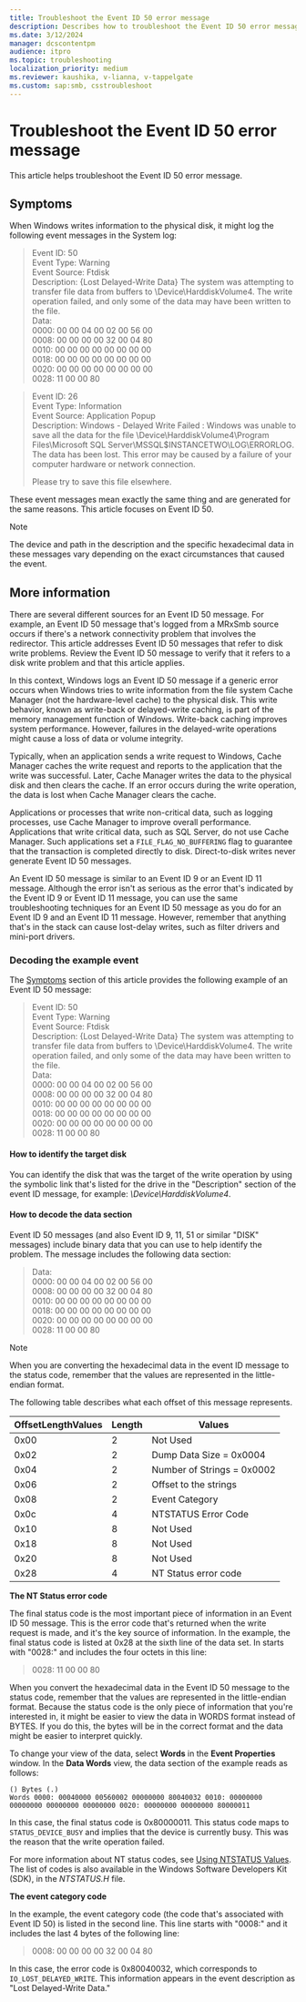 ```yaml
---
title: Troubleshoot the Event ID 50 error message
description: Describes how to troubleshoot the Event ID 50 error message.
ms.date: 3/12/2024
manager: dcscontentpm
audience: itpro
ms.topic: troubleshooting
localization_priority: medium
ms.reviewer: kaushika, v-lianna, v-tappelgate
ms.custom: sap:smb, csstroubleshoot
---
```

# Troubleshoot the Event ID 50 error message

This article helps troubleshoot the Event ID 50 error message.

## Symptoms

When Windows writes information to the physical disk, it might log the following event messages in the System log:

> Event ID: 50  
Event Type: Warning  
Event Source: Ftdisk  
Description: {Lost Delayed-Write Data} The system was attempting to transfer file data from buffers to \Device\HarddiskVolume4. The write operation failed, and only some of the data may have been written to the file.  
Data:  
0000: 00 00 04 00 02 00 56 00  
0008: 00 00 00 00 32 00 04 80  
0010: 00 00 00 00 00 00 00 00  
0018: 00 00 00 00 00 00 00 00  
0020: 00 00 00 00 00 00 00 00  
0028: 11 00 00 80  

> Event ID: 26  
Event Type: Information  
Event Source: Application Popup  
Description: Windows - Delayed Write Failed : Windows was unable to save all the data for the file \Device\HarddiskVolume4\Program Files\Microsoft SQL Server\MSSQL$INSTANCETWO\LOG\ERRORLOG. The data has been lost. This error may be caused by a failure of your computer hardware or network connection.  
>  
> Please try to save this file elsewhere.  

These event messages mean exactly the same thing and are generated for the same reasons. This article focuses on Event ID 50.

> [!NOTE]  
> The device and path in the description and the specific hexadecimal data in these messages vary depending on the exact circumstances that caused the event.

## More information

There are several different sources for an Event ID 50 message. For example, an Event ID 50 message that's logged from a MRxSmb source occurs if there's a network connectivity problem that involves the redirector. This article addresses Event ID 50 messages that refer to disk write problems. Review the Event ID 50 message to verify that it refers to a disk write problem and that this article applies.

In this context, Windows logs an Event ID 50 message if a generic error occurs when Windows tries to write information from the file system Cache Manager (not the hardware-level cache) to the physical disk. This write behavior, known as write-back or delayed-write caching, is part of the memory management function of Windows. Write-back caching improves system performance. However, failures in the delayed-write operations might cause a loss of data or volume integrity.

Typically, when an application sends a write request to Windows, Cache Manager caches the write request and reports to the application that the write was successful. Later, Cache Manager writes the data to the physical disk and then clears the cache. If an error occurs during the write operation, the data is lost when Cache Manager clears the cache.

Applications or processes that write non-critical data, such as logging processes, use Cache Manager to improve overall performance. Applications that write critical data, such as SQL Server, do not use Cache Manager. Such applications set a `FILE_FLAG_NO_BUFFERING` flag to guarantee that the transaction is completed directly to disk. Direct-to-disk writes never generate Event ID 50 messages.

An Event ID 50 message is similar to an Event ID 9 or an Event ID 11 message. Although the error isn't as serious as the error that's indicated by the Event ID 9 or Event ID 11 message, you can use the same troubleshooting techniques for an Event ID 50 message as you do for an Event ID 9 and an Event ID 11 message. However, remember that anything that's in the stack can cause lost-delay writes, such as filter drivers and mini-port drivers.

### Decoding the example event

The [Symptoms](#symptoms) section of this article provides the following example of an Event ID 50 message:

> Event ID: 50  
Event Type: Warning  
Event Source: Ftdisk  
Description: {Lost Delayed-Write Data} The system was attempting to transfer file data from buffers to \Device\HarddiskVolume4. The write operation failed, and only some of the data may have been written to the file.  
Data:  
0000: 00 00 04 00 02 00 56 00  
0008: 00 00 00 00 32 00 04 80  
0010: 00 00 00 00 00 00 00 00  
0018: 00 00 00 00 00 00 00 00  
0020: 00 00 00 00 00 00 00 00  
0028: 11 00 00 80  

#### How to identify the target disk

You can identify the disk that was the target of the write operation by using the symbolic link that's listed for the drive in the "Description" section of the event ID message, for example: *\\Device\\HarddiskVolume4*.

#### How to decode the data section

Event ID 50 messages (and also Event ID 9, 11, 51 or similar "DISK" messages) include binary data that you can use to help identify the problem. The message includes the following data section:

> Data:  
0000: 00 00 04 00 02 00 56 00  
0008: 00 00 00 00 32 00 04 80  
0010: 00 00 00 00 00 00 00 00  
0018: 00 00 00 00 00 00 00 00  
0020: 00 00 00 00 00 00 00 00  
0028: 11 00 00 80  

> [!NOTE]  
> When you are converting the hexadecimal data in the event ID message to the status code, remember that the values are represented in the little-endian format.

The following table describes what each offset of this message represents.

|OffsetLengthValues|Length|Values|
|-----------|------------|---------|
|0x00|2|Not Used|
|0x02|2|Dump Data Size = 0x0004|
|0x04|2|Number of Strings = 0x0002|
|0x06|2|Offset to the strings|
|0x08|2|Event Category|
|0x0c|4|NTSTATUS Error Code|
|0x10|8|Not Used|
|0x18|8|Not Used|
|0x20|8|Not Used|
|0x28|4|NT Status error code|

**The NT Status error code**

The final status code is the most important piece of information in an Event ID 50 message. This is the error code that's returned when the write request is made, and it's the key source of information. In the example, the final status code is listed at 0x28 at the sixth line of the data set. In starts with "0028:" and includes the four octets in this line:

> 0028: 11 00 00 80

When you convert the hexadecimal data in the Event ID 50 message to the status code, remember that the values are represented in the little-endian format. Because the status code is the only piece of information that you're interested in, it might be easier to view the data in WORDS format instead of BYTES. If you do this, the bytes will be in the correct format and the data might be easier to interpret quickly.

To change your view of the data, select **Words** in the **Event Properties** window. In the **Data Words** view, the data section of the example reads as follows:

```output
() Bytes (.) 
Words 0000: 00040000 00560002 00000000 80040032 0010: 00000000 00000000 00000000 00000000 0020: 00000000 00000000 80000011
```

In this case, the final status code is 0x80000011. This status code maps to `STATUS_DEVICE_BUSY` and implies that the device is currently busy. This was the reason that the write operation failed.

For more information about NT status codes, see [Using NTSTATUS Values](/windows-hardware/drivers/kernel/using-ntstatus-values). The list of codes is also available in the Windows Software Developers Kit (SDK), in the *NTSTATUS.H* file.

**The event category code**

In the example, the event category code (the code that's associated with Event ID 50) is listed in the second line. This line starts with "0008:" and it includes the last 4 bytes of the following line:  

> 0008: 00 00 00 00 32 00 04 80  

In this case, the error code is 0x80040032, which corresponds to `IO_LOST_DELAYED_WRITE`. This information appears in the event description as "Lost Delayed-Write Data."
